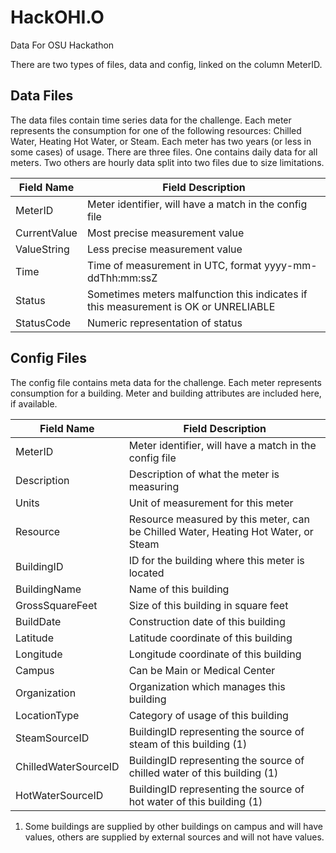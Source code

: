 # HackOHI.O
Data For OSU Hackathon

There are two types of files, data and config, linked on the column MeterID.

## Data Files

The data files contain time series data for the challenge. Each meter represents the consumption for one of the following resources: Chilled Water, Heating Hot Water, or Steam. Each meter has two years (or less in some cases) of usage. There are three files. One contains daily data for all meters. Two others are hourly data split into two files due to size limitations.

Field Name | Field Description
---------- | -----------------
MeterID |              Meter identifier, will have a match in the config file
CurrentValue |         Most precise measurement value
ValueString |          Less precise measurement value
Time |                 Time of measurement in UTC, format yyyy-mm-ddThh:mm:ssZ
Status |               Sometimes meters malfunction this indicates if this measurement is OK or UNRELIABLE
StatusCode |           Numeric representation of status
                      

## Config Files

The config file contains meta data for the challenge. Each meter represents consumption for a building. Meter and building attributes are included here, if available.
          
Field Name | Field Description
---------- | -----------------
MeterID |              Meter identifier, will have a match in the config file
Description |          Description of what the meter is measuring
Units |                Unit of measurement for this meter
Resource |             Resource measured by this meter, can be Chilled Water, Heating Hot Water, or Steam
BuildingID |           ID for the building where this meter is located
BuildingName |         Name of this building
GrossSquareFeet |      Size of this building in square feet
BuildDate |            Construction date of this building
Latitude |             Latitude coordinate of this building
Longitude |            Longitude coordinate of this building
Campus |               Can be Main or Medical Center
Organization |         Organization which manages this building
LocationType |         Category of usage of this building
SteamSourceID |        BuildingID representing the source of steam of this building (1)
ChilledWaterSourceID | BuildingID representing the source of chilled water of this building (1)
HotWaterSourceID |     BuildingID representing the source of hot water of this building (1)


1. Some buildings are supplied by other buildings on campus and will have values, others are supplied by external sources and will not have values.
